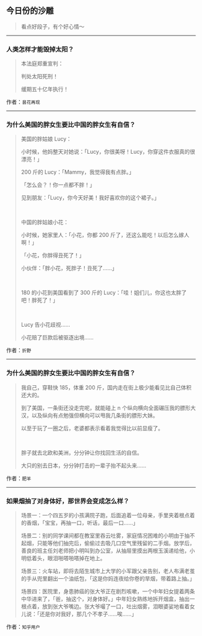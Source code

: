 ## 今日份的沙雕

> 看点好段子，有个好心情～


 
---

### 人类怎样才能毁掉太阳？

> 本法庭郑重宣判：
> 
> 判处太阳死刑！
> 
> 缓期五十亿年执行！


作者：`昙花再现`

---

### 为什么美国的胖女生要比中国的胖女生有自信？

> 美国的胖姑娘 Lucy：
> 
> 小时候，他妈整天对她说：「Lucy，你很美呀！Lucy，你穿这件衣服真的很漂亮！」
> 
> 200 斤的 Lucy：「Mammy，我觉得我有点胖。」
> 
> 「怎么会？！你一点都不胖！」
> 
> 见到朋友：「Lucy，你今天好美！我好喜欢你的这个裙子。」
> 
>  
> 
> 中国的胖姑娘小花：
> 
> 小时候，她家里人：「小花，你都 200 斤了，还这么能吃！以后怎么嫁人啊！」
> 
> 「小花，你胖得丑死了！」
> 
> 小伙伴：「胖小花，死胖子！丑死了……」
> 
>  
> 
> 180 的小花到美国看到了 300 斤的 Lucy：「哇！姐们儿，你这也太胖了吧！胖死了！」
> 
>  
> 
> Lucy 告小花歧视……
> 
> 小花赔了巨款后被驱逐出境……


作者：`折野`

---

### 为什么美国的胖女生要比中国的胖女生有自信？

> 我自己，穿鞋快 185，体重 200 斤，国内走在街上极少能看见比自己体积还大的。
> 
> 到了美国，一条街还没走完呢，就能碰上 n 个纵向横向全面碾压我的膘形大汉，以及纵向有点勉强但横向可以甩我几条街的膘形大妹。
> 
> 以至于玩了一圈之后，老婆都表示看着我觉得比以前显瘦了。
> 
>  
> 
> 胖子就去北欧和美洲，分分钟让你找回生活的自信。
> 
> 大只的别去日本，分分钟打击的一辈子抬不起头来……


作者：`肥羊`

---

### 如果烟抽了对身体好，那世界会变成怎么样？

> 场景一：一个四五岁的小孩满院子跑，后面追着一位母亲，手里夹着根点着的香烟，「宝宝，再抽一口，听话，最后一口……」
> 
> 场景二：别的同学课间都在教室里吞云吐雾，家庭情况困难的小明由于抽不起烟，只能等他们抽完后，偷偷过去吸几口空气里残留的二手烟。放学后，善良的班主任刘老师把小明叫到办公室，从抽屉里摸出两根玉溪递给他，小明低着头，眼泪啪嗒啪嗒掉在地上。
> 
> 场景三：火车站，即将去陌生城市上大学的小军跟父亲告别，老人布满老茧的手从兜里翻出一个油纸包，「这是你妈连夜给你卷的旱烟，带着路上抽。」
> 
> 场景四：医院里，身患肺癌的张大爷正在剧烈咳嗽，一个中年妇女提着两条中华进来了，「爸，抽这个，对身体好。」中年妇女熟练地拆开烟盒，抽出一根点着，放到张大爷嘴边。张大爷嘬了一口，吐出烟雾，泪眼婆娑地看着女儿说：「还是你对我好，那几个不孝子……唉……」


作者：`知乎用户`